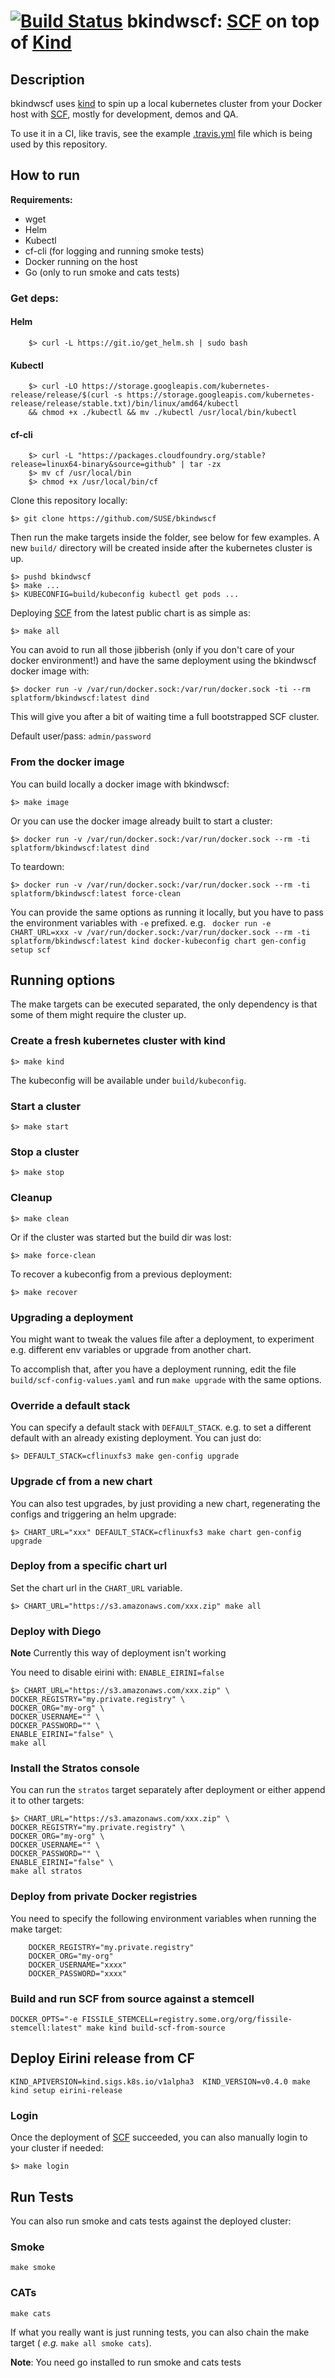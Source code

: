 # [![Build Status](https://travis-ci.com/SUSE/bkindwscf.svg?branch=master)](https://travis-ci.com/SUSE/bkindwscf) bkindwscf: [SCF](https://github.com/SUSE/scf) on top of [Kind](https://github.com/kubernetes-sigs/kind)

## Description

bkindwscf uses [kind](https://github.com/kubernetes-sigs/kind) to spin up a local kubernetes cluster from your Docker host with [SCF](https://github.com/SUSE/scf), mostly for development, demos and QA.

To use it in a CI, like travis, see the example [.travis.yml](https://github.com/SUSE/bkindwscf/blob/master/.travis.yml) file which is being used by this repository.


## How to run

**Requirements:**

* wget
* Helm
* Kubectl
* cf-cli (for logging and running smoke tests)
* Docker running on the host
* Go (only to run smoke and cats tests)

### Get deps:

#### Helm
        $> curl -L https://git.io/get_helm.sh | sudo bash

#### Kubectl
        $> curl -LO https://storage.googleapis.com/kubernetes-release/release/$(curl -s https://storage.googleapis.com/kubernetes-release/release/stable.txt)/bin/linux/amd64/kubectl
        && chmod +x ./kubectl && mv ./kubectl /usr/local/bin/kubectl

#### cf-cli

        $> curl -L "https://packages.cloudfoundry.org/stable?release=linux64-binary&source=github" | tar -zx
        $> mv cf /usr/local/bin
        $> chmod +x /usr/local/bin/cf

Clone this repository locally:

    $> git clone https://github.com/SUSE/bkindwscf

Then run the make targets inside the folder, see below for few examples. A new ```build/``` directory will be created inside after the kubernetes cluster is up.

    $> pushd bkindwscf
    $> make ...
    $> KUBECONFIG=build/kubeconfig kubectl get pods ...

Deploying [SCF](https://github.com/SUSE/scf) from the latest public chart is as simple as:

    $> make all

You can avoid to run all those jibberish (only if you don't care of your docker environment!) and have the same deployment using the bkindwscf docker image with:

    $> docker run -v /var/run/docker.sock:/var/run/docker.sock -ti --rm splatform/bkindwscf:latest dind

This will give you after a bit of waiting time a full bootstrapped SCF cluster.

Default user/pass: ```admin/password```

### From the docker image

You can build locally a docker image with bkindwscf:

    $> make image

Or you can use the docker image already built to start a cluster:

    $> docker run -v /var/run/docker.sock:/var/run/docker.sock --rm -ti splatform/bkindwscf:latest dind

To teardown:

    $> docker run -v /var/run/docker.sock:/var/run/docker.sock --rm -ti splatform/bkindwscf:latest force-clean

You can provide the same options as running it locally, but you have to pass the environment variables with ```-e``` prefixed.  e.g. ``` docker run -e CHART_URL=xxx -v /var/run/docker.sock:/var/run/docker.sock --rm -ti splatform/bkindwscf:latest kind docker-kubeconfig chart gen-config setup scf```

## Running options

The make targets can be executed separated, the only dependency is that some of them might require the cluster up.

### Create a fresh kubernetes cluster with kind

    $> make kind

The kubeconfig will be available under ```build/kubeconfig```.

### Start a cluster

    $> make start

### Stop a cluster

    $> make stop

### Cleanup

    $> make clean

Or if the cluster was started but the build dir was lost:

    $> make force-clean

To recover a kubeconfig from a previous deployment:

    $> make recover

### Upgrading a deployment

You might want to tweak the values file after a deployment, to experiment e.g. different env variables or upgrade from another chart.

To accomplish that, after you have a deployment running, edit the file ```build/scf-config-values.yaml``` and run ```make upgrade``` with the same options.

### Override a default stack

You can specify a default stack with ```DEFAULT_STACK```. e.g. to set a different default with an already existing deployment. You can just do:

    $> DEFAULT_STACK=cflinuxfs3 make gen-config upgrade

### Upgrade cf from a new chart

You can also test upgrades, by just providing a new chart, regenerating the configs and triggering an helm upgrade:

    $> CHART_URL="xxx" DEFAULT_STACK=cflinuxfs3 make chart gen-config upgrade

### Deploy from a specific chart url

Set the chart url in the ```CHART_URL``` variable. 

    $> CHART_URL="https://s3.amazonaws.com/xxx.zip" make all

### Deploy with Diego

**Note** Currently this way of deployment isn't working

You need to disable eirini with: ```ENABLE_EIRINI=false```

    $> CHART_URL="https://s3.amazonaws.com/xxx.zip" \
    DOCKER_REGISTRY="my.private.registry" \
    DOCKER_ORG="my-org" \
    DOCKER_USERNAME="" \
    DOCKER_PASSWORD="" \
    ENABLE_EIRINI="false" \
    make all

### Install the Stratos console

You can run the ```stratos``` target separately after deployment or either append it to other targets:

    $> CHART_URL="https://s3.amazonaws.com/xxx.zip" \
    DOCKER_REGISTRY="my.private.registry" \
    DOCKER_ORG="my-org" \
    DOCKER_USERNAME="" \
    DOCKER_PASSWORD="" \
    ENABLE_EIRINI="false" \
    make all stratos

### Deploy from private Docker registries

You need to specify the following environment variables when running the make target:

```
    DOCKER_REGISTRY="my.private.registry"
    DOCKER_ORG="my-org"
    DOCKER_USERNAME="xxxx"
    DOCKER_PASSWORD="xxxx"
```

### Build and run SCF from source against a stemcell

    DOCKER_OPTS="-e FISSILE_STEMCELL=registry.some.org/org/fissile-stemcell:latest" make kind build-scf-from-source

## Deploy Eirini release from CF


    KIND_APIVERSION=kind.sigs.k8s.io/v1alpha3  KIND_VERSION=v0.4.0 make kind setup eirini-release

### Login

Once the deployment of [SCF](https://github.com/SUSE/scf) succeeded, you can also manually login to your cluster if needed:

    $> make login

## Run Tests 

You can also run smoke and cats tests against the deployed cluster:

### Smoke

    make smoke

### CATs

    make cats

If what you really want is just running tests, you can also chain the make target ( *e.g.* ```make all smoke cats```).

**Note**: You need go installed to run smoke and cats tests